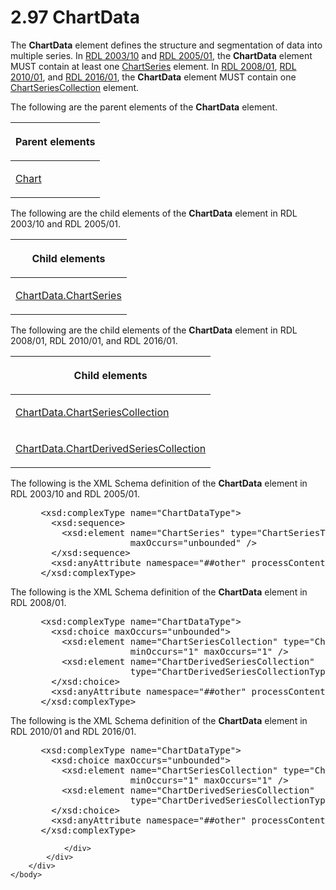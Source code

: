 <html dir="LTR" xmlns:mshelp="http://msdn.microsoft.com/mshelp" xmlns:ddue="http://ddue.schemas.microsoft.com/authoring/2003/5" xmlns:xlink="http://www.w3.org/1999/xlink" xmlns:tool="http://www.microsoft.com/tooltip">
    <head>
        <meta http-equiv="Content-Type" content="text/html; CHARSET=utf-8"></meta>
        <meta name="save" content="history"></meta>
        <title>2.97 ChartData</title>
        <xml>
            <mshelp:toctitle title="2.97 ChartData"></mshelp:toctitle>
            <mshelp:rltitle title="[MS-RDL]: ChartData"></mshelp:rltitle>
            <mshelp:keyword index="A" term="1aee64b7-3829-41b6-b546-544f42867119"></mshelp:keyword>
            <mshelp:attr name="DCSext.ContentType" value="open specification"></mshelp:attr>
            <mshelp:attr name="AssetID" value="1aee64b7-3829-41b6-b546-544f42867119"></mshelp:attr>
            <mshelp:attr name="TopicType" value="kbRef"></mshelp:attr>
            <mshelp:attr name="DCSext.Title" value="[MS-RDL]: ChartData" />
        </xml>
    </head>
    <body>
        <div id="header">
            <h1 class="heading">2.97 ChartData</h1>
        </div>
        <div id="mainSection">
            <div id="mainBody">
                <div id="allHistory" class="saveHistory"></div>
                <div id="sectionSection0" class="section" name="collapseableSection">
                    

<p>The <b>ChartData</b> element defines the structure and
segmentation of data into multiple series. In <a href="a7e2ad00-07c8-4f6d-80ab-3ad55df7b233.html">RDL 2003/10</a> and <a href="3ebe2912-4958-4832-b391-cad1f5e13338.html">RDL 2005/01</a>, the <b>ChartData</b>
element MUST contain at least one <a href="aee11573-3fcf-4365-938b-e6c8ceece6e1.html">ChartSeries</a> element. In <a href="1e855f94-4617-47e4-b89e-0856c6cb420f.html">RDL 2008/01</a>, <a href="3428e690-a348-4ec7-8a6a-8efb42d2cdee.html">RDL 2010/01</a>, and <a href="52ce3983-2bfc-4e72-9359-42aaf5fe4509.html">RDL 2016/01</a>, the <b>ChartData</b>
element MUST contain one <a href="ea50ecc2-f4ce-41b7-ae9c-f8dbbb516ec9.html">ChartSeriesCollection</a>
element.</p>

<p>The following are the parent elements of the <b>ChartData</b>
element.</p>

<table>
 <thead>
  <tr>
   <th>
   <p>Parent elements</p>
   </th>
  </tr>
 </thead>
 <tr>
  <td>
  <p><a href="b0ab5524-7eb2-47a7-a4d3-230f5c8c5526.html">Chart</a></p>
  </td>
 </tr>
</table>

<p>The following are the child elements of the <b>ChartData</b>
element in RDL 2003/10 and RDL 2005/01.</p>

<table>
 <thead>
  <tr>
   <th>
   <p>Child elements</p>
   </th>
  </tr>
 </thead>
 <tr>
  <td>
  <p><a href="e704b255-8534-491a-9010-a866b5ba41c2.html">ChartData.ChartSeries</a></p>
  </td>
 </tr>
</table>

<p>The following are the child elements of the <b>ChartData</b>
element in RDL 2008/01, RDL 2010/01, and RDL 2016/01.</p>

<table>
 <thead>
  <tr>
   <th>
   <p>Child elements</p>
   </th>
  </tr>
 </thead>
 <tr>
  <td>
  <p><a href="01298d96-221e-4e17-90ae-6e47a5deb711.html">ChartData.ChartSeriesCollection</a></p>
  </td>
 </tr>
 <tr>
  <td>
  <p><a href="734ce39b-f51b-4c89-8f82-9b0e7dcb696a.html">ChartData.ChartDerivedSeriesCollection</a></p>
  </td>
 </tr>
</table>

<p>The following is the XML Schema definition of the <b>ChartData</b>
element in RDL 2003/10 and RDL 2005/01.</p>

<dl>
<dd>
<div><pre> &lt;xsd:complexType name=&quot;ChartDataType&quot;&gt;
   &lt;xsd:sequence&gt;
     &lt;xsd:element name=&quot;ChartSeries&quot; type=&quot;ChartSeriesType&quot; 
                  maxOccurs=&quot;unbounded&quot; /&gt;
   &lt;/xsd:sequence&gt;
   &lt;xsd:anyAttribute namespace=&quot;##other&quot; processContents=&quot;skip&quot; /&gt;
 &lt;/xsd:complexType&gt;
</pre></div>
</dd></dl>

<p>The following is the XML Schema definition of the <b>ChartData</b>
element in RDL 2008/01.</p>

<dl>
<dd>
<div><pre> &lt;xsd:complexType name=&quot;ChartDataType&quot;&gt;
   &lt;xsd:choice maxOccurs=&quot;unbounded&quot;&gt;
     &lt;xsd:element name=&quot;ChartSeriesCollection&quot; type=&quot;ChartSeriesCollectionType&quot; 
                  minOccurs=&quot;1&quot; maxOccurs=&quot;1&quot; /&gt;
     &lt;xsd:element name=&quot;ChartDerivedSeriesCollection&quot; 
                  type=&quot;ChartDerivedSeriesCollectionType&quot; minOccurs=&quot;0&quot; /&gt;
   &lt;/xsd:choice&gt;
   &lt;xsd:anyAttribute namespace=&quot;##other&quot; processContents=&quot;skip&quot; /&gt;
 &lt;/xsd:complexType&gt;
</pre></div>
</dd></dl>

<p>The following is the XML Schema definition of the <b>ChartData</b>
element in RDL 2010/01 and RDL 2016/01.</p>

<dl>
<dd>
<div><pre> &lt;xsd:complexType name=&quot;ChartDataType&quot;&gt;
   &lt;xsd:choice maxOccurs=&quot;unbounded&quot;&gt;
     &lt;xsd:element name=&quot;ChartSeriesCollection&quot; type=&quot;ChartSeriesCollectionType&quot; 
                  minOccurs=&quot;1&quot; maxOccurs=&quot;1&quot; /&gt;
     &lt;xsd:element name=&quot;ChartDerivedSeriesCollection&quot; 
                  type=&quot;ChartDerivedSeriesCollectionType&quot; minOccurs=&quot;0&quot; /&gt;
   &lt;/xsd:choice&gt;
   &lt;xsd:anyAttribute namespace=&quot;##other&quot; processContents=&quot;lax&quot; /&gt;
 &lt;/xsd:complexType&gt;
</pre></div>
</dd></dl>


                </div>
            </div>
        </div>
    </body>
</html>